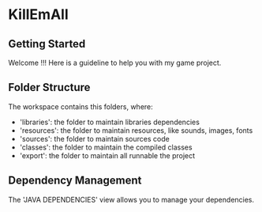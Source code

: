 # KillEmAll #

## Getting Started

Welcome !!!
Here is a guideline to help you with my game project.

## Folder Structure

The workspace contains this folders, where:

- 'libraries': the folder to maintain libraries dependencies
- 'resources': the folder to maintain resources, like sounds, images, fonts
- 'sources': the folder to maintain sources code
- 'classes': the folder to maintain the compiled classes
- 'export': the folder to maintain all runnable the project

## Dependency Management

The 'JAVA DEPENDENCIES' view allows you to manage your dependencies.

